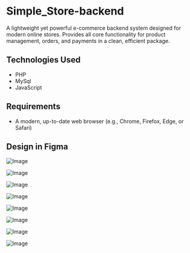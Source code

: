 # Simple_Store-backend
A lightweight yet powerful e-commerce backend system designed for modern online stores. Provides all core functionality for product management, orders, and payments in a clean, efficient package.

## Technologies Used
- PHP
- MySql
- JavaScript

## Requirements
- A modern, up-to-date web browser (e.g., Chrome, Firefox, Edge, or Safari)

## Design in Figma
![Image](https://github.com/user-attachments/assets/abbc5be6-f2a0-4cc5-831b-bd34a8a28ae0)

![Image](https://github.com/user-attachments/assets/90b8a2d2-b36f-49e2-9497-b73d0d6b730a)

![Image](https://github.com/user-attachments/assets/19cfd32a-d462-4242-9549-400bbc6b6ca4)

![Image](https://github.com/user-attachments/assets/9c3de574-5913-4beb-9254-dbfbd5c3d104)

![Image](https://github.com/user-attachments/assets/c6e3943d-3e69-4786-bb13-2e951dae30da)

![Image](https://github.com/user-attachments/assets/faf83718-1a8d-4ae6-b1ea-2953f27ca198)

![Image](https://github.com/user-attachments/assets/29fc2df4-68f5-4786-a6d8-303029854e77)

![Image](https://github.com/user-attachments/assets/979151df-4723-47a3-a7d9-a0c39df9f11e)
